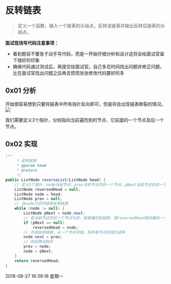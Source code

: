 #  反转链表

>定义一个函数，输入一个链表的头结点，反转该链表并输出反转后链表的头结点。

**面试现场写代码注意事项：**

- 看到题目不要急于动手写代码，而是一开始仔细分析和设计这将会给面试官留下很好的印象
- 确保代码通过测试后，再提交给面试官。自己多花时间找出问题并修正问题，比在面试官找出问题之后再去慌慌张张修改代码要好的多

## 0x01 分析

开始很容易想到只要将链表中所有指针反向即可，但是将会出现链表断裂的情况。
![](index_files/ba43eb17-dc90-4afc-a21d-18f0de25daf2.jpg)

我们需要定义3个指针，分别指向当前遍历到的节点、它前面的一个节点及后一个节点。

## 0x02 实现

```java
/**
     * 反转链表
     * @param head
     * @return
     */
public ListNode reverseList(ListNode head) {
    // 定义3个指针：node当前节点，prev当前节点的前一个节点，pNext当前节点的后一个节点
    ListNode reversedHead = null;
    ListNode node = head;
    ListNode prev = null;
    // 当node为空时链表反转结束
    while (node != null) {
        ListNode pNext = node.next;
        // 若当前节点的后一个节点为空，链表遍历到结尾，使reversedHead指向最后一个节点
        if (pNext == null)
            reversedHead = node;
        // 开始反转链表，从一个节点开始，将所有节点的指针逆转
        node.next = prev;
        // 向后移动指针
        prev = node;
        node = pNext;
    }
    return reversedHead;
}
```

2018-08-27 18:39:18 星期一